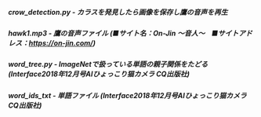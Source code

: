 ##### crow_detection.py - カラスを発見したら画像を保存し鷹の音声を再生
##### hawk1.mp3 - 鷹の音声ファイル (■サイト名：On-Jin ～音人～　■サイトアドレス：https://on-jin.com/)
##### word_tree.py - ImageNetで扱っている単語の親子関係をたどる (Interface2018年12月号AIひょっこり猫カメラ CQ出版社)
##### word_ids_txt - 単語ファイル (Interface2018年12月号AIひょっこり猫カメラ CQ出版社)
